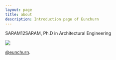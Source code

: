 ```yaml
---
layout: page
title: about
description: Introduction page of Eunchurn
---
```


<p class="message">
  SARAM12SARAM, Ph.D in Architectural Engineering
</p>
  <img class="portrait" src="{{ site.baseurl }}{{ site.representing_image }}" />

[@eunchurn](https://twitter.com/eunchurn).

